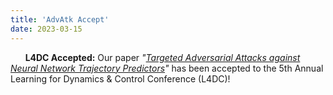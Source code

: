 ```yaml
---
title: 'AdvAtk Accept'
date: 2023-03-15
---
```


&nbsp;&nbsp;&nbsp;&nbsp;&nbsp; **L4DC Accepted:** Our paper *"[Targeted Adversarial Attacks against Neural Network Trajectory Predictors](https://arxiv.org/abs/2212.04138)"* has been accepted to the 5th Annual Learning for Dynamics & Control Conference (L4DC)!
